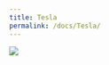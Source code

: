 ```yaml
---
title: Tesla
permalink: /docs/Tesla/
---
```


<img src="https://www.nomanland.tech/assets/img/Tesla.jpg">
